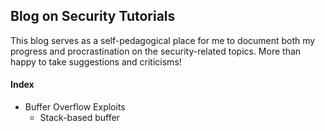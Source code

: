 ## Blog on Security Tutorials

This blog serves as a self-pedagogical place for me to document both my progress and procrastination on the security-related topics. More than happy to take suggestions and criticisms! 

#### Index

- Buffer Overflow Exploits
  - Stack-based buffer
